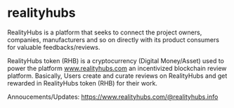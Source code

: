 # realityhubs
RealityHubs is a platform that seeks to connect the project owners, companies, manufacturers and so on directly with its product consumers for valuable feedbacks/reviews.

RealityHubs token (RHB) is a cryptocurrency (Digital Money/Asset) used to power the platform www.realityhubs.com an incentivized blockchain review platform. Basically, Users create and curate reviews on RealityHubs and get rewarded in RealityHubs token (RHB) for their work.

Annoucements/Updates: https://www.realityhubs.com/@realityhubs.info 
